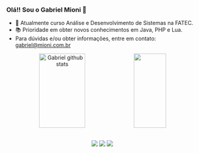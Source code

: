 ### Olá!! Sou o Gabriel Mioni 👋

- 🔭 Atualmente curso Análise e Desenvolvimento de Sistemas na FATEC.
- 📚 Prioridade em obter novos conhecimentos em Java, PHP e Lua.
- Para dúvidas e/ou obter informações, entre em contato: gabriel@mioni.com.br

<div align="center">  
  <img width="49%" height="195px" src="https://github-readme-stats.vercel.app/api?username=gab3mioni&show_icons=true&count_private=true&hide_border=true&title_color=649be5&icon_color=649be5&text_color=c9d1d9&bg_color=0d1117" alt="Gabriel github stats" /> 
  <img width="41%" height="195px" src="https://github-readme-stats.vercel.app/api/top-langs/?username=gab3mioni&layout=compact&hide_border=true&title_color=649be5&text_color=649be5&bg_color=0d1117" />
</div>

##

<div align="center">
   <a href="https://www.instagram.com/gabrielmioni_/" target="_blank"><img src="https://img.shields.io/badge/Instagram-E4405F?style=for-the-badge&logo=instagram&logoColor=white" target="_blank"></a>
   <a href="mailto:gabriel@mioni.com.br"><img src="https://img.shields.io/badge/Gmail-D14836?style=for-the-badge&logo=gmail&logoColor=white" target="_blank"></a>
   <a href="https://www.linkedin.com/in/gabriel-mioni/"><img src=https://img.shields.io/badge/LinkedIn-0077B5?style=for-the-badge&logo=linkedin&logoColor=white
" target="_blank"></a>
